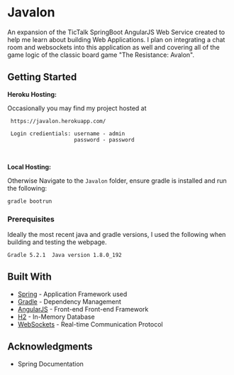 # Javalon

An expansion of the TicTalk SpringBoot AngularJS Web Service created to help me learn about building
Web Applications. I plan on integrating a chat room and websockets into this application as well and covering 
all of the game logic of the classic board game "The Resistance: Avalon". 


## Getting Started

**Heroku Hosting:**

Occasionally you may find my project hosted at 
```
 https://javalon.herokuapp.com/
 
 Login credientials: username - admin 
                     password - password
```

<br>

**Local Hosting:** 

Otherwise Navigate to the `Javalon` folder, ensure gradle is installed and run the following: 
```
gradle bootrun
```

### Prerequisites

Ideally the most recent java and gradle versions, I used the following when building and testing the webpage.

```
Gradle 5.2.1  Java version 1.8.0_192
```

## Built With

* [Spring](https://spring.io/) - Application Framework used
* [Gradle](https://gradle.org/) - Dependency Management
* [AngularJS](https://angularjs.org/) - Front-end Front-end Framework
* [H2](https://www.h2database.com/html/main.html) - In-Memory Database
* [WebSockets]() - Real-time Communication Protocol


## Acknowledgments 

* Spring Documentation
